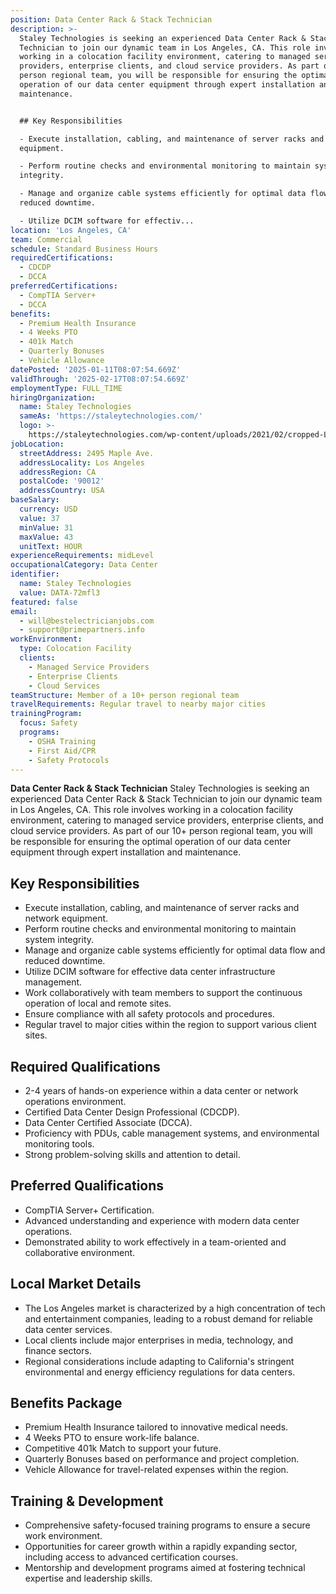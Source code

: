 ```yaml
---
position: Data Center Rack & Stack Technician
description: >-
  Staley Technologies is seeking an experienced Data Center Rack & Stack
  Technician to join our dynamic team in Los Angeles, CA. This role involves
  working in a colocation facility environment, catering to managed service
  providers, enterprise clients, and cloud service providers. As part of our 10+
  person regional team, you will be responsible for ensuring the optimal
  operation of our data center equipment through expert installation and
  maintenance.


  ## Key Responsibilities

  - Execute installation, cabling, and maintenance of server racks and network
  equipment.

  - Perform routine checks and environmental monitoring to maintain system
  integrity.

  - Manage and organize cable systems efficiently for optimal data flow and
  reduced downtime.

  - Utilize DCIM software for effectiv...
location: 'Los Angeles, CA'
team: Commercial
schedule: Standard Business Hours
requiredCertifications:
  - CDCDP
  - DCCA
preferredCertifications:
  - CompTIA Server+
  - DCCA
benefits:
  - Premium Health Insurance
  - 4 Weeks PTO
  - 401k Match
  - Quarterly Bonuses
  - Vehicle Allowance
datePosted: '2025-01-11T08:07:54.669Z'
validThrough: '2025-02-17T08:07:54.669Z'
employmentType: FULL_TIME
hiringOrganization:
  name: Staley Technologies
  sameAs: 'https://staleytechnologies.com/'
  logo: >-
    https://staleytechnologies.com/wp-content/uploads/2021/02/cropped-Logo_StaleyTechnologies.png
jobLocation:
  streetAddress: 2495 Maple Ave.
  addressLocality: Los Angeles
  addressRegion: CA
  postalCode: '90012'
  addressCountry: USA
baseSalary:
  currency: USD
  value: 37
  minValue: 31
  maxValue: 43
  unitText: HOUR
experienceRequirements: midLevel
occupationalCategory: Data Center
identifier:
  name: Staley Technologies
  value: DATA-72mfl3
featured: false
email:
  - will@bestelectricianjobs.com
  - support@primepartners.info
workEnvironment:
  type: Colocation Facility
  clients:
    - Managed Service Providers
    - Enterprise Clients
    - Cloud Services
teamStructure: Member of a 10+ person regional team
travelRequirements: Regular travel to nearby major cities
trainingProgram:
  focus: Safety
  programs:
    - OSHA Training
    - First Aid/CPR
    - Safety Protocols
---
```




**Data Center Rack & Stack Technician**
Staley Technologies is seeking an experienced Data Center Rack & Stack Technician to join our dynamic team in Los Angeles, CA. This role involves working in a colocation facility environment, catering to managed service providers, enterprise clients, and cloud service providers. As part of our 10+ person regional team, you will be responsible for ensuring the optimal operation of our data center equipment through expert installation and maintenance.

## Key Responsibilities
- Execute installation, cabling, and maintenance of server racks and network equipment.
- Perform routine checks and environmental monitoring to maintain system integrity.
- Manage and organize cable systems efficiently for optimal data flow and reduced downtime.
- Utilize DCIM software for effective data center infrastructure management.
- Work collaboratively with team members to support the continuous operation of local and remote sites.
- Ensure compliance with all safety protocols and procedures.
- Regular travel to major cities within the region to support various client sites.

## Required Qualifications
- 2-4 years of hands-on experience within a data center or network operations environment.
- Certified Data Center Design Professional (CDCDP).
- Data Center Certified Associate (DCCA).
- Proficiency with PDUs, cable management systems, and environmental monitoring tools.
- Strong problem-solving skills and attention to detail.

## Preferred Qualifications
- CompTIA Server+ Certification.
- Advanced understanding and experience with modern data center operations.
- Demonstrated ability to work effectively in a team-oriented and collaborative environment.

## Local Market Details
- The Los Angeles market is characterized by a high concentration of tech and entertainment companies, leading to a robust demand for reliable data center services.
- Local clients include major enterprises in media, technology, and finance sectors.
- Regional considerations include adapting to California's stringent environmental and energy efficiency regulations for data centers.

## Benefits Package
- Premium Health Insurance tailored to innovative medical needs.
- 4 Weeks PTO to ensure work-life balance.
- Competitive 401k Match to support your future.
- Quarterly Bonuses based on performance and project completion.
- Vehicle Allowance for travel-related expenses within the region.

## Training & Development
- Comprehensive safety-focused training programs to ensure a secure work environment.
- Opportunities for career growth within a rapidly expanding sector, including access to advanced certification courses.
- Mentorship and development programs aimed at fostering technical expertise and leadership skills.
